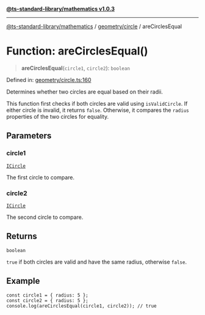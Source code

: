 [**@ts-standard-library/mathematics v1.0.3**](../../../README.md)

***

[@ts-standard-library/mathematics](../../../README.md) / [geometry/circle](../README.md) / areCirclesEqual

# Function: areCirclesEqual()

> **areCirclesEqual**(`circle1`, `circle2`): `boolean`

Defined in: [geometry/circle.ts:160](https://github.com/gabaudette/ts-stdlib/blob/be448e6a9d9c20c6c2f27f6550ce4e65fc8c9b89/packages/mathematics/src/geometry/circle.ts#L160)

Determines whether two circles are equal based on their radii.

This function first checks if both circles are valid using `isValidCircle`.
If either circle is invalid, it returns `false`. Otherwise, it compares
the `radius` properties of the two circles for equality.

## Parameters

### circle1

[`ICircle`](../interfaces/ICircle.md)

The first circle to compare.

### circle2

[`ICircle`](../interfaces/ICircle.md)

The second circle to compare.

## Returns

`boolean`

`true` if both circles are valid and have the same radius, otherwise `false`.

## Example

```
const circle1 = { radius: 5 };
const circle2 = { radius: 5 };
console.log(areCirclesEqual(circle1, circle2)); // true
```
